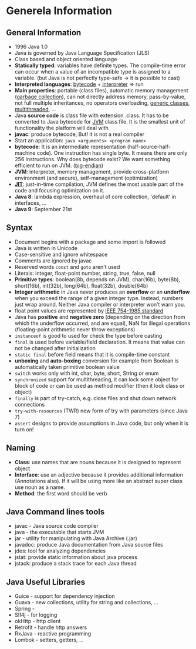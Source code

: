 Generela Information
====================

## General Information
* 1996 Java 1.0
* Java is governed by Java Language Specification  (JLS)
* Class based and object oriented language
* **Statically typed**: variables have definite types. The compile-time error can occur when a value of an incompatible type is assigned to a variable. (but Java is not perfectly type-safe -> it is possible to cast)
* **Interpreted languages**: [bytecode](https://en.wikipedia.org/wiki/Java_bytecode) + [interpreter](https://en.wikipedia.org/wiki/Interpreter_(computing)) => run
* **Main properties**: portable (class files), automatic memory management ([garbage collection](../master/Java_Memory_Management.md#garbage-collector)), can not directly address memory, pass-by-value, not full multiple inheritances, no operators overloading, [generic classes](../master/Basics.md#generic-types), [multithreaded](../master/Concurrency.md#concurrency), ...  
* Java **source code** is class file with extension .class. It has to be converted to Java bytecode for [JVM](../master/Java_Virtual_Machine.md#java-virtual-machine) 
class file. It is the smallest unit of functionality the platform will deal with
* **javac**: produce bytecode, But! it is not a real compiler
* Start an application: `java <arguments> <program name>`
* **bytecode**: It is an intermediate representation (half-source-half-machine code). One instruction has single byte. It means there are only 256 instructions. Why does bytecode exist? We want something efficient to run on JVM. ([big-endian](https://en.wikipedia.org/wiki/Endianness#Big))
* **JVM**: interpreter, memory management, provide cross-platform environment (and secure), self-management (optimization) 
* **[JIT](../master/Java_Virtual_Machine.md#execution-engine)**: just-in-time compilation, JVM defines the most usable part of the code and focusing optimization on it.
* **Java 8**: lambda expression, overhaul of core collection, 'default' in interfaces, ...
* **Java 9**: September 21st

## Syntax
* Document begins with a package and some import is followed
* Java is written in Unicode
* Case-sensitive and ignore whitespace
* Comments are ignored by javac
* Reserved words `const` and `goto` aren't used
* Literals: integer, float-point number, string, true, false, null
* **Primitive types**: boolean(8b, depends on JVM), char(16b), byte(8b), short(16b), int(32b), long(64b), float(32b), double(64b)
* **Integer arithmetic** in Java never produces an **overflow** or an **underflow** when you exceed the range of a given integer type. Instead, numbers just wrap around. Neither Java compiler or interpreter won’t warn you.
* float point values are represented by [IEEE 754-1985 standard](https://en.wikipedia.org/wiki/IEEE_754-1985)
* Java has **positive** and **negative zero** (depending on the direction from which the underflow occurred, and are equal), NaN for illegal operations (floating-point arithmetic never throw exceptions)
* `instanceof` is good to used for check the type before casting
* `final` is used before variable/field declaration. It means that value can not be changed after initialization
* `static final` before field means that it is compile-time constant
* **unboxing** and **auto-boxing** conversion for example from Boolean is automatically taken primitive boolean value 
* `switch` works only with int, char, byte, short, String or enum
* `synchronized` support for multithreading, it can lock some object for block of code or can be used as method modifier (then it lock class or object)
* `finally` is part of try-catch, e.g. close files and shut down network connections
* `try-with-resources` (TWR) new form of try with parameters (since Java 7)
* `assert` designs to provide assumptions in Java code, but only when it is turn on!

## Naming
* **Class**: use names that are nouns because it is designed to represent object
* **Interface**: use an adjective because it provides additional information (Annotations also). If it will be using more like an abstract super class use noun as a name.
* **Method**: the first word should be verb

## Java Command lines tools
* javac - Java source code compiler
* java - the executable that starts JVM
* jar - utility for manipulating with Java Archive (.jar)
* javadoc: produce Java documentation from Java source files
* jdes: tool for analyzing dependencies
* jstat: provide static information about java process
* jstack: produce a stack trace for each Java thread

## Java Useful Libraries
* Guice - support for dependency injection
* Guava - new collections, utility for string and collections, ...
* Spring -
* Slf4j - for logging 
* okHttp - http client
* Retrofit - handle http answers
* RxJava - reactive programming 
* Lombok - setters, getters, ...

